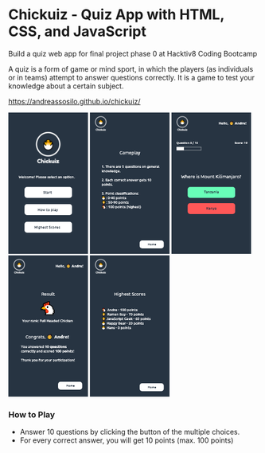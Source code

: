 # Chickuiz - Quiz App with HTML, CSS, and JavaScript

Build a quiz web app for final project phase 0 at Hacktiv8 Coding Bootcamp

A quiz is a form of game or mind sport, in which the players (as individuals or in teams) attempt to answer questions correctly. It is a game to test your knowledge about a certain subject.

https://andreassosilo.github.io/chickuiz/

![alt text](https://github.com/andreassosilo/chickuiz/blob/master/assets/chickuiz.png "Chickuiz Home")
![alt text](https://github.com/andreassosilo/chickuiz/blob/master/assets/chickuiz3.png "Chickuiz Gameplay")
![alt text](https://github.com/andreassosilo/chickuiz/blob/master/assets/chickuiz2.png "Chickuiz Game")
![alt text](https://github.com/andreassosilo/chickuiz/blob/master/assets/chickuiz4.png "End Page")
![alt text](https://github.com/andreassosilo/chickuiz/blob/master/assets/chickuiz5.png "Highest Scores")

### How to Play
- Answer 10 questions by clicking the button of the multiple choices.
- For every correct answer, you will get 10 points (max. 100 points)
